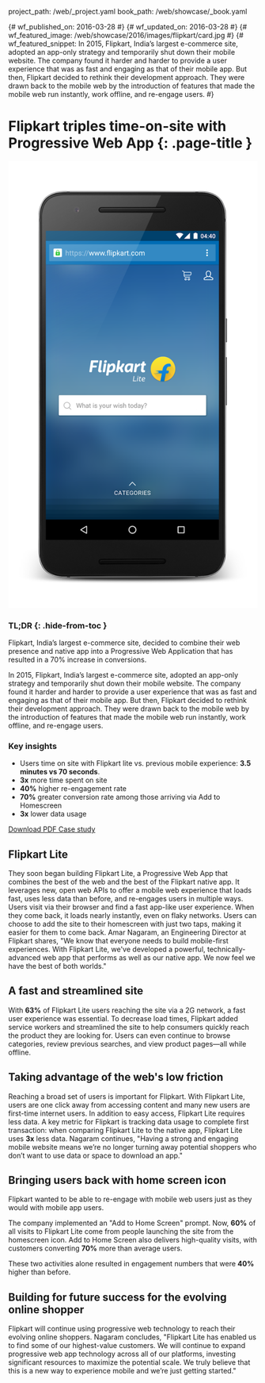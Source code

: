 project_path: /web/_project.yaml
book_path: /web/showcase/_book.yaml

{# wf_published_on: 2016-03-28 #}
{# wf_updated_on: 2016-03-28 #}
{# wf_featured_image: /web/showcase/2016/images/flipkart/card.jpg #}
{# wf_featured_snippet: In 2015, Flipkart, India’s largest e-commerce site, adopted an app-only strategy and temporarily shut down their mobile website. The company found it harder and harder to provide a user experience that was as fast and engaging as that of their mobile app. But then, Flipkart decided to rethink their development approach. They were drawn back to the mobile web by the introduction of features that made the mobile web run instantly, work offline, and re-engage users. #}

# Flipkart triples time-on-site with Progressive Web App {: .page-title }

<img src="images/flipkart/flipkart.png" class="attempt-right">

### TL;DR {: .hide-from-toc }

Flipkart, India’s largest e-commerce site, decided to combine their web
presence and native app into a Progressive Web Application that has resulted
in a 70% increase in conversions.

In 2015, Flipkart, India’s largest e-commerce site, adopted an app-only
strategy and temporarily shut down their mobile website. The company found it
harder and harder to provide a user experience that was as fast and engaging
as that of their mobile app. But then, Flipkart decided to rethink their
development approach. They were drawn back to the mobile web by the
introduction of features that made the mobile web run instantly, work offline,
and re-engage users.

### Key insights

* Users time on site with Flipkart lite vs. previous mobile experience:
  **3.5 minutes vs 70 seconds**.
* **3x** more time spent on site
* **40%** higher re-engagement rate
* **70%** greater conversion rate among those arriving via Add to Homescreen
* **3x** lower data usage

<a class="button button-primary" href="pdfs/flipkart.pdf">
  Download PDF Case study
</a>

## Flipkart Lite

They soon began building Flipkart Lite, a Progressive Web App that
combines the best of the web and the best of the Flipkart native app.
It leverages new, open web APIs to offer a mobile web experience
that loads fast, uses less data than before, and re-engages users in
multiple ways. Users visit via their browser and find a fast app-like user
experience. When they come back, it loads nearly instantly, even on flaky
networks. Users can choose to add the site to their homescreen with
just two taps, making it easier for them to come back. Amar Nagaram,
an Engineering Director at Flipkart shares, "We know that everyone needs
to build mobile-first experiences. With Flipkart Lite, we've developed a
powerful, technically-advanced web app that performs as well as our
native app. We now feel we have the best of both worlds."

## A fast and streamlined site

With **63%** of Flipkart Lite users reaching the site via a 2G network, a fast
user experience was essential. To decrease load times, Flipkart added
service workers and streamlined the site to help consumers quickly reach
the product they are looking for. Users can even continue to browse
categories, review previous searches, and view product pages—all
while offline.

## Taking advantage of the web's low friction

Reaching a broad set of users is important for Flipkart. With Flipkart Lite,
users are one click away from accessing content and many new users are
first-time internet users. In addition to easy access, Flipkart Lite requires
less data. A key metric for Flipkart is tracking data usage to complete first
transaction: when comparing Flipkart Lite to the native app, Flipkart Lite
uses **3x** less data. Nagaram continues, "Having a strong and engaging
mobile website means we’re no longer turning away potential shoppers
who don’t want to use data or space to download an app."

## Bringing users back with home screen icon

Flipkart wanted to be able to re-engage with mobile web users just as they
would with mobile app users.

The company implemented an "Add to Home Screen" prompt. Now, **60%**
of all visits to Flipkart Lite come from people launching the site from the
homescreen icon. Add to Home Screen also delivers high-quality visits,
with customers converting **70%** more than average users.

These two activities alone resulted in engagement numbers that were **40%**
higher than before.

## Building for future success for the evolving online shopper

Flipkart will continue using progressive web technology to reach their
evolving online shoppers. Nagaram concludes, "Flipkart Lite has enabled
us to find some of our highest-value customers. We will continue to expand
progressive web app technology across all of our platforms, investing
significant resources to maximize the potential scale. We truly believe that
this is a new way to experience mobile and we’re just getting started."



